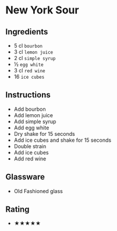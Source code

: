 # New York Sour

## Ingredients
- 5 cl `bourbon`
- 3 cl `lemon juice`
- 2 cl `simple syrup`
- ½ `egg white`
- 3 cl `red wine`
- 16 `ice cubes`

## Instructions
- Add bourbon
- Add lemon juice
- Add simple syrup
- Add egg white
- Dry shake for 15 seconds
- Add ice cubes and shake for 15 seconds
- Double strain
- Add ice cubes
- Add red wine

## Glassware
- Old Fashioned glass

## Rating
- ★★★★★